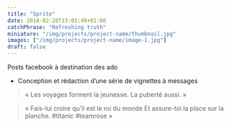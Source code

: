 ```yaml
---
title: "Sprite"
date: 2018-02-28T15:01:49+01:00
catchPhrase: "Refreshing truth"
miniature: "/img/projects/project-name/thumbnail.jpg"
images: ["/img/projects/project-name/image-1.jpg"]
draft: false
---
```


Posts facebook à destination des ado

- Conception et rédaction d’une série de vignettes à messages

> « Les voyages forment la jeunesse.
La puberté aussi. »

> « Fais-lui croire qu’il est le roi du monde
Et assure-toi la place sur la planche. #titanic #teamrose »
